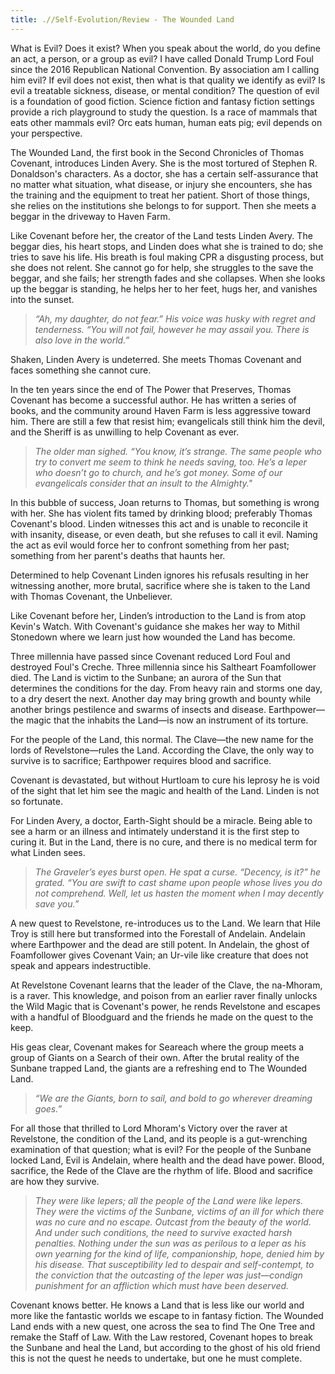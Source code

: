 ```yaml
---
title: .//Self-Evolution/Review - The Wounded Land
---
```


What is Evil? Does it exist? When you speak about the world, do you define an act, a person, or a group as evil? I have called Donald Trump Lord Foul since the 2016 Republican National Convention. By association am I calling him evil? If evil does not exist, then what is that quality we identify as evil? Is evil a treatable sickness, disease, or mental condition? The question of evil is a foundation of good fiction. Science fiction and fantasy fiction settings provide a rich playground to study the question. Is a race of mammals that eats other mammals evil? Orc eats human, human eats pig; evil depends on your perspective.

The Wounded Land, the first book in the Second Chronicles of Thomas Covenant, introduces Linden Avery. She is the most tortured of Stephen R. Donaldson's characters. As a doctor, she has a certain self-assurance that no matter what situation, what disease, or injury she encounters, she has the training and the equipment to treat her patient. Short of those things, she relies on the institutions she belongs to for support. Then she meets a beggar in the driveway to Haven Farm.

Like Covenant before her, the creator of the Land tests Linden Avery. The beggar dies, his heart stops, and Linden does what she is trained to do; she tries to save his life. His breath is foul making CPR a disgusting process, but she does not relent. She cannot go for help, she struggles to the save the beggar, and she fails; her strength fades and she collapses. When she looks up the beggar is standing, he helps her to her feet, hugs her, and vanishes into the sunset.

> *“Ah, my daughter, do not fear.” His voice was husky with regret and tenderness. “You will not fail, however he may assail you. There is also love in the world.”*

Shaken, Linden Avery is undeterred. She meets Thomas Covenant and faces something she cannot cure.

In the ten years since the end of The Power that Preserves, Thomas Covenant has become a successful author. He has written a series of books, and the community around Haven Farm is less aggressive toward him. There are still a few that resist him; evangelicals still think him the devil, and the Sheriff is as unwilling to help Covenant as ever.

> *The older man sighed. “You know, it’s strange. The same people who try to convert me seem to think he needs saving, too. He’s a leper who doesn’t go to church, and he’s got money. Some of our evangelicals consider that an insult to the Almighty."*

In this bubble of success, Joan returns to Thomas, but something is wrong with her. She has violent fits tamed by drinking blood; preferably Thomas Covenant's blood. Linden witnesses this act and is unable to reconcile it with insanity, disease, or even death, but she refuses to call it evil. Naming the act as evil would force her to confront something from her past; something from her parent's deaths that haunts her.

Determined to help Covenant Linden ignores his refusals resulting in her witnessing another, more brutal, sacrifice where she is taken to the Land with Thomas Covenant, the Unbeliever.

Like Covenant before her, Linden’s introduction to the Land is from atop Kevin's Watch. With Covenant's guidance she makes her way to Mithil Stonedown where we learn just how wounded the Land has become.

Three millennia have passed since Covenant reduced Lord Foul and destroyed Foul's Creche. Three millennia since his Saltheart Foamfollower died. The Land is victim to the Sunbane; an aurora of the Sun that determines the conditions for the day. From heavy rain and storms one day, to a dry desert the next. Another day may bring growth and bounty while another brings pestilence and swarms of insects and disease. Earthpower—the magic that the inhabits the Land—is now an instrument of its torture.

For the people of the Land, this normal. The Clave—the new name for the lords of Revelstone—rules the Land. According the Clave, the only way to survive is to sacrifice; Earthpower requires blood and sacrifice.

Covenant is devastated, but without Hurtloam to cure his leprosy he is void of the sight that let him see the magic and health of the Land. Linden is not so fortunate.

For Linden Avery, a doctor, Earth-Sight should be a miracle. Being able to see a harm or an illness and intimately understand it is the first step to curing it. But in the Land, there is no cure, and there is no medical term for what Linden sees.

> *The Graveler’s eyes burst open. He spat a curse. “Decency, is it?” he grated. “You are swift to cast shame upon people whose lives you do not comprehend. Well, let us hasten the moment when I may decently save you.”*

A new quest to Revelstone, re-introduces us to the Land. We learn that Hile Troy is still here but transformed into the Forestall of Andelain. Andelain where Earthpower and the dead are still potent. In Andelain, the ghost of Foamfollower gives Covenant Vain; an Ur-vile like creature that does not speak and appears indestructible.

At Revelstone Covenant learns that the leader of the Clave, the na-Mhoram, is a raver. This knowledge, and poison from an earlier raver finally unlocks the Wild Magic that is Covenant's power, he rends Revelstone and escapes with a handful of Bloodguard and the friends he made on the quest to the keep.

His geas clear, Covenant makes for Seareach where the group meets a group of Giants on a Search of their own. After the brutal reality of the Sunbane trapped Land, the giants are a refreshing end to The Wounded Land.

> *“We are the Giants, born to sail, and bold to go wherever dreaming goes.”*

For all those that thrilled to Lord Mhoram's Victory over the raver at Revelstone, the condition of the Land, and its people is a gut-wrenching examination of that question; what is evil? For the people of the Sunbane locked Land, Evil is Andelain, where health and the dead have power. Blood, sacrifice, the Rede of the Clave are the rhythm of life. Blood and sacrifice are how they survive.

> *They were like lepers; all the people of the Land were like lepers. They were the victims of the Sunbane, victims of an ill for which there was no cure and no escape. Outcast from the beauty of the world. And under such conditions, the need to survive exacted harsh penalties. Nothing under the sun was as perilous to a leper as his own yearning for the kind of life, companionship, hope, denied him by his disease. That susceptibility led to despair and self-contempt, to the conviction that the outcasting of the leper was just—condign punishment for an affliction which must have been deserved.*

Covenant knows better. He knows a Land that is less like our world and more like the fantastic worlds we escape to in fantasy fiction. The Wounded Land ends with a new quest, one across the sea to find The One Tree and remake the Staff of Law. With the Law restored, Covenant hopes to break the Sunbane and heal the Land, but according to the ghost of his old friend this is not the quest he needs to undertake, but one he must complete.
